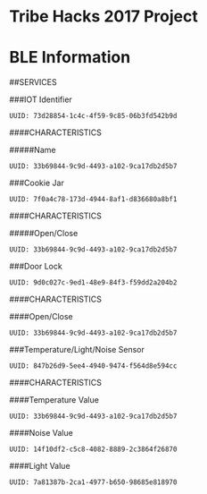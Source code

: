 # Tribe Hacks 2017 Project

# BLE Information

##SERVICES

###IOT Identifier

```
UUID: 73d28854-1c4c-4f59-9c85-06b3fd542b9d
```

####CHARACTERISTICS

#####Name

```
UUID: 33b69844-9c9d-4493-a102-9ca17db2d5b7
```

###Cookie Jar

```
UUID: 7f0a4c78-173d-4944-8af1-d836680a8bf1
```

####CHARACTERISTICS

#####Open/Close

```
UUID: 33b69844-9c9d-4493-a102-9ca17db2d5b7
```

###Door Lock

```
UUID: 9d0c027c-9ed1-48e9-84f3-f59dd2a204b2
```

####CHARACTERISTICS

####Open/Close

```
UUID: 33b69844-9c9d-4493-a102-9ca17db2d5b7
```

###Temperature/Light/Noise Sensor

```
UUID: 847b26d9-5ee4-4940-9474-f564d8e594cc
```

####CHARACTERISTICS

####Temperature Value

```
UUID: 33b69844-9c9d-4493-a102-9ca17db2d5b7
```

####Noise Value

```
UUID: 14f10df2-c5c8-4082-8889-2c3864f26870
```

####Light Value

```
UUID: 7a81387b-2ca1-4977-b650-98685e818970
```
